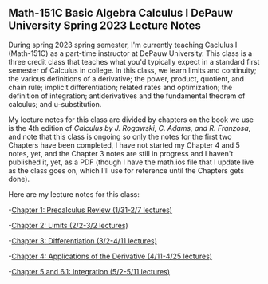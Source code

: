 ## Math-151C Basic Algebra Calculus I DePauw University Spring 2023 Lecture Notes

During spring 2023 spring semester, I'm currently teaching Caclulus I (Math-151C) as a part-time instructor at DePauw University. This class is a three credit class that teaches what you'd typically expect in a standard first semester of Calculus in college. In this class, we learn limits and continuity; the various definitions of a derivative; the power, product, quotient, and chain rule; implicit differentiation; related rates and optimization; the definition of integration; antiderivatives and the fundamental theorem of calculus; and u-substitution.

My lecture notes for this class are divided by chapters on the book we use is the 4th edition of *Calculus by J. Rogawski, C. Adams, and R. Franzosa*, and note that this class is ongoing so only the notes for the first two Chapters have been completed, I have not started my Chapter 4 and 5 notes, yet, and the Chapter 3 notes are still in progress and I haven't published it, yet, as a PDF (though I have the math.ios file that I update live as the class goes on, which I'll use for reference until the Chapters gets done).

Here are my lecture notes for this class:

-[Chapter 1: Precalculus Review (1/31-2/7 lectures)](https://agoodlad-instructor-notes.github.io/math-151c-spring-2023/spring-2023-math-151C-chapter-1-lecture-notes.pdf)

-[Chapter 2: Limits (2/2-3/2 lectures)](https://agoodlad-instructor-notes.github.io/math-151c-spring-2023/spring-2023-math-151C-chapter-2-lecture-notes.pdf)

-[Chapter 3: Differentiation (3/2-4/11 lectures)](https://agoodlad-instructor-notes.github.io/math-151c-spring-2023/spring-2023-math-151C-chapter-3-lecture-notes.pdf)

-[Chapter 4: Applications of the Derivative (4/11-4/25 lectures)](https://agoodlad-instructor-notes.github.io/math-151c-spring-2023/spring-2023-math-151C-chapter-4-lecture-notes.pdf)

-[Chapter 5 and 6.1: Integration (5/2-5/11 lectures)](https://agoodlad-instructor-notes.github.io/math-151c-spring-2023/spring-2023-math-151C-chapter-5-and-6.1-lecture-notes.pdf)
